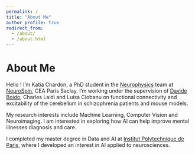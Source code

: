 ```yaml
---
permalink: /
title: "About Me"
author_profile: true
redirect_from: 
  - /about/
  - /about.html
---
```


# About Me

Hello ! I’m Katia Chardon, a PhD student in the [Neurophysics](https://neurospin.github.io/ciel/teams/ciel-neurophysics.html) team at [NeuroSpin](https://joliot.cea.fr/drf/joliot/Pages/Entites_de_recherche/NeuroSpin.aspx), CEA Paris Saclay. I’m working under the supervision of [Davide Boido](https://davideboido.github.io/), Charles Laidi and Luisa Ciobanu on functional connectivity and excitability of the cerebellum in schizophrenia patients and mouse models.

My research interests include Machine Learning, Computer Vision and Neuroimaging. I am interested in exploring how AI can help improve mental illnesses diagnosis and care.

I completed my master degree in Data and AI at [Institut Polytechnique de Paris](https://www.ip-paris.fr/), where I developed an interest in AI applied to neurosciences.